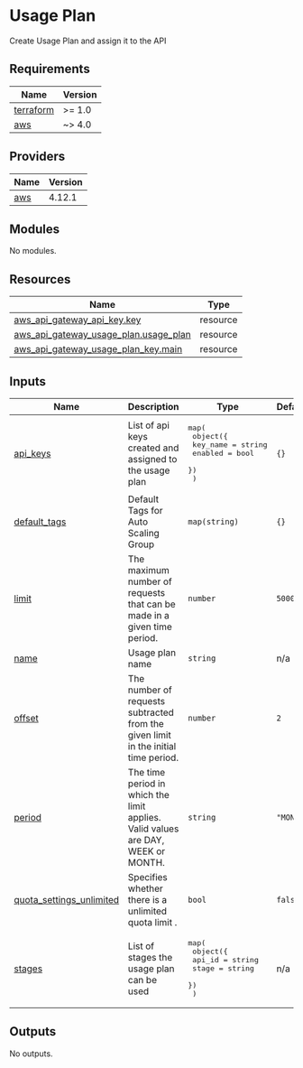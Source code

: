 # Usage Plan

Create Usage Plan and assign it to the API

<!-- BEGIN_TF_DOCS -->
## Requirements

| Name | Version |
|------|---------|
| <a name="requirement_terraform"></a> [terraform](#requirement\_terraform) | >= 1.0 |
| <a name="requirement_aws"></a> [aws](#requirement\_aws) | ~> 4.0 |

## Providers

| Name | Version |
|------|---------|
| <a name="provider_aws"></a> [aws](#provider\_aws) | 4.12.1 |

## Modules

No modules.

## Resources

| Name | Type |
|------|------|
| [aws_api_gateway_api_key.key](https://registry.terraform.io/providers/hashicorp/aws/latest/docs/resources/api_gateway_api_key) | resource |
| [aws_api_gateway_usage_plan.usage_plan](https://registry.terraform.io/providers/hashicorp/aws/latest/docs/resources/api_gateway_usage_plan) | resource |
| [aws_api_gateway_usage_plan_key.main](https://registry.terraform.io/providers/hashicorp/aws/latest/docs/resources/api_gateway_usage_plan_key) | resource |

## Inputs

| Name | Description | Type | Default | Required |
|------|-------------|------|---------|:--------:|
| <a name="input_api_keys"></a> [api\_keys](#input\_api\_keys) | List of api keys created and assigned to the usage plan | <pre>map(<br>    object({<br>      key_name = string<br>      enabled  = bool<br>    })<br>  )</pre> | `{}` | no |
| <a name="input_default_tags"></a> [default\_tags](#input\_default\_tags) | Default Tags for Auto Scaling Group | `map(string)` | `{}` | no |
| <a name="input_limit"></a> [limit](#input\_limit) | The maximum number of requests that can be made in a given time period. | `number` | `5000` | no |
| <a name="input_name"></a> [name](#input\_name) | Usage plan name | `string` | n/a | yes |
| <a name="input_offset"></a> [offset](#input\_offset) | The number of requests subtracted from the given limit in the initial time period. | `number` | `2` | no |
| <a name="input_period"></a> [period](#input\_period) | The time period in which the limit applies. Valid values are DAY, WEEK or MONTH. | `string` | `"MONTH"` | no |
| <a name="input_quota_settings_unlimited"></a> [quota\_settings\_unlimited](#input\_quota\_settings\_unlimited) | Specifies whether there is a unlimited quota limit . | `bool` | `false` | no |
| <a name="input_stages"></a> [stages](#input\_stages) | List of stages the usage plan can be used | <pre>map(<br>    object({<br>      api_id = string<br>      stage  = string<br>    })<br>  )</pre> | n/a | yes |

## Outputs

No outputs.
<!-- END_TF_DOCS -->
